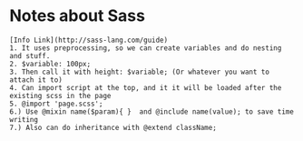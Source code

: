# Notes about Sass
	[Info Link](http://sass-lang.com/guide)
	1. It uses preprocessing, so we can create variables and do nesting and stuff. 
	2. $variable: 100px; 
	3. Then call it with height: $variable; (Or whatever you want to attach it to)
	4. Can import script at the top, and it it will be loaded after the existing scss in the page
	5. @import 'page.scss'; 
	6.) Use @mixin name($param){ }  and @include name(value); to save time writing 
	7.) Also can do inheritance with @extend className;  